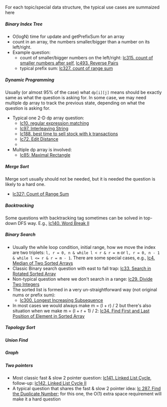 
For each topic/special data structure, the typical use cases are summaized here

##### Binary Index Tree
* O(logN) time for update and getPrefixSum for an array
* count in an array, the numbers smaller/bigger than a number on its left/right. 
* Example question: 
    * count of smaller/bigger numbers on the left/right: [lc315. count of smaller numbers after self](https://leetcode.com/problems/count-of-smaller-numbers-after-self/), [lc493. Reverse Pairs](https://leetcode.com/problems/reverse-pairs/)
    * typical prefix sum: [lc327. count of range sum](https://leetcode.com/problems/count-of-range-sum/)


##### Dynamic Programming
Usually (or almost 95% of the case) what `dp[i][j]` means should be exactly same as what the question is asking for. In some case, we may need multiple dp array to track the previous state, depending on what the question is asking for.
* Typical one 2-D dp array question:
    * [lc10. regular expression matching](https://leetcode.com/problems/regular-expression-matching/)
    * [lc97. Interleaving String](https://leetcode.com/problems/interleaving-string/)
    * [lc188. best time to sell stock with k transactions](https://leetcode.com/problems/best-time-to-buy-and-sell-stock-iv/)
    * [lc72. Edit Distance](https://leetcode.com/problems/edit-distance/)
    * 
* Multiple dp array is involved:
    * [lc85: Maximal Rectangle](https://leetcode.com/problems/maximal-rectangle/)
    

##### Merge Sort
Merge sort usually should not be needed, but it is needed the question is likely to a hard one.
* [lc327: Count of Range Sum](https://leetcode.com/problems/count-of-range-sum/)


##### Backtracking
Some questions with backtracking tag sometimes can be solved in top-down DFS way. E.g., [lc140. Word Break II](https://leetcode.com/problems/word-break-ii/)


##### Binary Search
* Usually the while loop condition, initial range, how we move the index are two triplets: `l, r = 0, n & while l < r & r = m` or `l, r = 0, n - 1 & while l <= r & r = m - 1`. There are some special cases, e.g., [lc4. Median of Two Sorted Arrays](https://leetcode.com/problems/median-of-two-sorted-arrays/)
* Classic Binary search question with east to fall trap: [lc33. Search in Rotated Sorted Array](https://leetcode.com/problems/search-in-rotated-sorted-array/)
* Non-typical question where we don't search in a range: [lc29. Divide Two Integers](https://leetcode.com/problems/divide-two-integers/submissions/)
* The sorted list is formed in a very un-straightforward way (not original nums or prefix sum):
    * [lc300. Longest Increasing Subsequence](https://leetcode.com/problems/longest-increasing-subsequence/)
* In most cases we would always make m = (l + r) / 2 but there's also situation when we make m = (l + r + 1) / 2: [lc34. Find First and Last Position of Element in Sorted Array](https://leetcode.com/problems/find-first-and-last-position-of-element-in-sorted-array/submissions/)

##### Topology Sort


##### Union Find


##### Graph

##### Two pointers
* Most classic fast & slow 2 pointer question: [lc141. Linked List Cycle](https://leetcode.com/problems/linked-list-cycle/), follow-up: [lc142. Linked List Cycle II](https://leetcode.com/problems/linked-list-cycle-ii/)
* A typical question that shares the fast & slow 2 pointer idea: [lc 287. Find the Duplicate Number](https://leetcode.com/problems/find-the-duplicate-number/); for this one, the O(1) extra space requirement will make it a hard question
